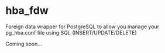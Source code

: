 # hba_fdw
Foreign data wrapper for PostgreSQL to allow you manage your pg_hba.conf file using SQL (INSERT/UPDATE/DELETE)

Coming soon...
